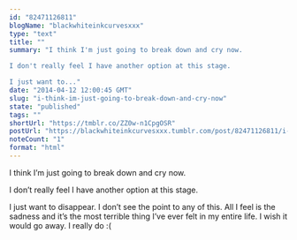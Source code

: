 ```yaml
---
id: "82471126811"
blogName: "blackwhiteinkcurvesxxx"
type: "text"
title: ""
summary: "I think I'm just going to break down and cry now.

I don't really feel I have another option at this stage.

I just want to..."
date: "2014-04-12 12:00:45 GMT"
slug: "i-think-im-just-going-to-break-down-and-cry-now"
state: "published"
tags: ""
shortUrl: "https://tmblr.co/ZZ0w-n1CpgOSR"
postUrl: "https://blackwhiteinkcurvesxxx.tumblr.com/post/82471126811/i-think-im-just-going-to-break-down-and-cry-now"
noteCount: "1"
format: "html"
---
```


I think I’m just going to break down and cry now.

I don’t really feel I have another option at this stage.

I just want to disappear. I don’t see the point to any of this. All I feel is the sadness and it’s the most terrible thing I’ve ever felt in my entire life. I wish it would go away. I really do :(